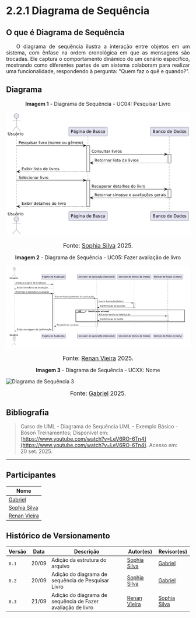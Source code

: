 # 2.2.1 Diagrama de Sequência

## O que é Diagrama de Sequência

<p align="justify"> &emsp;&emsp;O diagrama de sequência ilustra a interação entre objetos em um sistema, com ênfase na ordem cronológica em que as mensagens são trocadas. Ele captura o comportamento dinâmico de um cenário específico, mostrando como diferentes partes de um sistema colaboram para realizar uma funcionalidade, respondendo à pergunta: "Quem faz o quê e quando?".</p>

## Diagrama 

<p style="text-align: center"><b>Imagem 1</b> - Diagrama de Sequência - UC04: Pesquisar Livro  </p>

![Diagrama de Sequência - UC04: Pesquisar Livro](./assets/SequenciaPesquisarLivro.png)

<font size="3"><p style="text-align: center">Fonte: [Sophia Silva](https://github.com/Sophiassilva) 2025.</p></font>

<p style="text-align: center"><b>Imagem 2</b> - Diagrama de Sequência - UC05: Fazer avaliação de livro  </p>

![Diagrama de Sequência - UC05: Fazer avaliação de livro ](./assets/FazerAvaliacao.png)

<font size="3"><p style="text-align: center">Fonte: [Renan Vieira](https://github.com/R-enanVieira) 2025.</p></font>

<p style="text-align: center"><b>Imagem 3</b> - Diagrama de Sequência - UCXX: Nome  </p>

![Diagrama de Sequência 3](./assets/nome.png)

<font size="3"><p style="text-align: center">Fonte: [Gabriel](https://github.com/GabrielCastelo-31) 2025.</p></font>

## Bibliografia

> Curso de UML - Diagrama de Sequência UML - Exemplo Básico - Bóson Treinamentos; Disponível em: [https://www.youtube.com/watch?v=LeV6RO-6Tn4](https://www.youtube.com/watch?v=LeV6RO-6Tn4). Acesso em: 20 set. 2025.

---

## Participantes

| Nome                      |
|---------------------------|
| [Gabriel](https://github.com/GabrielCastelo-31)|
| [Sophia Silva](https://github.com/Sophiassilva)   |
| [Renan Vieira](https://github.com/R-enanVieira) | 


## Histórico de Versionamento

| Versão | Data  | Descrição | Autor(es) | Revisor(es) |
|--------|-------|-----------|-----------|-------------|
|  `0.1` | 20/09 | Adição da estrutura do arquivo | [Sophia Silva](https://github.com/Sophiassilva)  | [Gabriel](https://github.com/GabrielCastelo-31) |
|  `0.2` | 20/09 | Adição do diagrama de sequência de Pesquisar Livro | [Sophia Silva](https://github.com/Sophiassilva)  | [Gabriel](https://github.com/GabrielCastelo-31) |
|  `0.3` | 21/09 | Adição do diagrama de sequência de Fazer avaliação de livro | [Renan Vieira](https://github.com/R-enanVieira)  | [Sophia Silva](https://github.com/Sophiassilva) | 